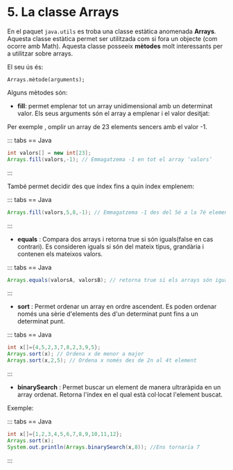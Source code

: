# 5. La classe Arrays

En el paquet `java.utils` es troba una classe estàtica anomenada **Arrays**. Aquesta classe estàtica permet ser utilitzada com si fora un objecte (com ocorre amb Math). Aquesta classe posseeix **mètodes** molt interessants per a utilitzar sobre arrays.

El seu ús és:

`Arrays.mètode(arguments);`

Alguns mètodes són:

- **fill**: permet emplenar tot un array unidimensional amb un determinat valor. Els seus arguments són el array a emplenar i el valor desitjat:

Per exemple , omplir un array de 23 elements sencers amb el valor -1.

::: tabs
== Java

```java
int valors[] = new int[23];
Arrays.fill(valors,-1); // Emmagatzema -1 en tot el array ‘valors’
```

:::

També permet decidir des que índex fins a quin índex emplenem:

::: tabs
== Java

```java
Arrays.fill(valors,5,8,-1); // Emmagatzema -1 des del 5é a la 7é element
```

:::

- **equals** : Compara dos arrays i retorna true si són iguals(false en cas contrari). Es consideren iguals si són del mateix tipus, grandària i contenen els mateixos valors.

::: tabs
== Java

```java
Arrays.equals(valorsA, valorsB); // retorna true si els arrays són iguals
```

:::

- **sort** : Permet ordenar un array en ordre ascendent. Es poden ordenar només una sèrie d'elements des d'un determinat punt fins a un determinat punt.

::: tabs
== Java

```java
int x[]={4,5,2,3,7,8,2,3,9,5};
Arrays.sort(x); // Ordena x de menor a major
Arrays.sort(x,2,5); // Ordena x només des de 2n al 4t element
```

:::

- **binarySearch** : Permet buscar un element de manera ultraràpida en un array ordenat. Retorna l'índex en el qual està col·locat l'element buscat.

Exemple:

::: tabs
== Java

```java
int x[]={1,2,3,4,5,6,7,8,9,10,11,12};
Arrays.sort(x);
System.out.println(Arrays.binarySearch(x,8)); //Ens tornaria 7
```

:::
